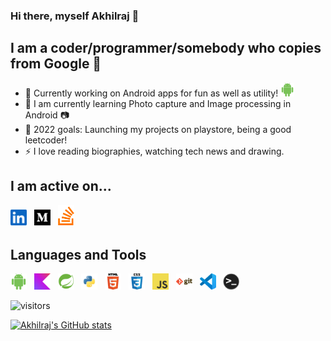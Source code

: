 ### Hi there, myself Akhilraj 👋
## I am a coder/programmer/somebody who copies from Google 🤣
* 🔭 Currently working on Android apps for fun as well as utility! <img src="https://raw.githubusercontent.com/github/explore/80688e429a7d4ef2fca1e82350fe8e3517d3494d/topics/android/android.png" width="22"></img>
* 🌱 I am currently learning Photo capture and Image processing in Android 📷
* 🥅 2022 goals: Launching my projects on playstore, being a good leetcoder!
* ⚡ I love reading biographies, watching tech news and drawing. 

## I am active on...
[<img width="26" alt="Android" src="linkedin-brands.svg"></img>](https://www.linkedin.com/in/akhilraj-nambiar-013b811a2/) &nbsp;
[<img width="26" alt="Android" src="medium-brands.svg"></img>](https://nambiarakhilraj01.medium.com/) &nbsp;
[<img width="26" alt="Android" src="stack-overflow-brands.svg"></img>](https://stackoverflow.com/users/14594657/aknk) &nbsp;

## Languages and Tools
<img width="26" alt="Android" src="https://raw.githubusercontent.com/github/explore/80688e429a7d4ef2fca1e82350fe8e3517d3494d/topics/android/android.png"></img> &nbsp;
<img width="26" alt="Kotlin" src="https://raw.githubusercontent.com/github/explore/80688e429a7d4ef2fca1e82350fe8e3517d3494d/topics/kotlin/kotlin.png"></img> &nbsp;
<img width="26" alt="Spring Boot" src="https://raw.githubusercontent.com/github/explore/80688e429a7d4ef2fca1e82350fe8e3517d3494d/topics/spring-boot/spring-boot.png"></img> &nbsp;
<img width="26" alt="Python" src="https://raw.githubusercontent.com/github/explore/80688e429a7d4ef2fca1e82350fe8e3517d3494d/topics/python/python.png"></img> &nbsp;
<img width="26" alt="HTML5" src="https://raw.githubusercontent.com/github/explore/80688e429a7d4ef2fca1e82350fe8e3517d3494d/topics/html/html.png"></img> &nbsp;
<img width="26" alt="CSS3" src="https://raw.githubusercontent.com/github/explore/80688e429a7d4ef2fca1e82350fe8e3517d3494d/topics/css/css.png"></img> &nbsp;
<img width="26" alt="JavaScript" src="https://raw.githubusercontent.com/github/explore/80688e429a7d4ef2fca1e82350fe8e3517d3494d/topics/javascript/javascript.png"></img> &nbsp;
<img alt="Git" width="26px" src="https://raw.githubusercontent.com/github/explore/80688e429a7d4ef2fca1e82350fe8e3517d3494d/topics/git/git.png" /> &nbsp;
<img alt="Visual Studio Code" width="26px" src="https://raw.githubusercontent.com/github/explore/80688e429a7d4ef2fca1e82350fe8e3517d3494d/topics/visual-studio-code/visual-studio-code.png" /> &nbsp;
<img alt="Terminal" width="26px" src="https://raw.githubusercontent.com/github/explore/80688e429a7d4ef2fca1e82350fe8e3517d3494d/topics/terminal/terminal.png" /> &nbsp;


![visitors](https://visitor-badge.laobi.icu/badge?page_id=AkhilrajNambiar.AkhilrajNambiar)

[![Akhilraj's GitHub stats](https://github-readme-stats.vercel.app/api?username=AkhilrajNambiar&show_icons=true&theme=radical)](https://github.com/anuraghazra/github-readme-stats)